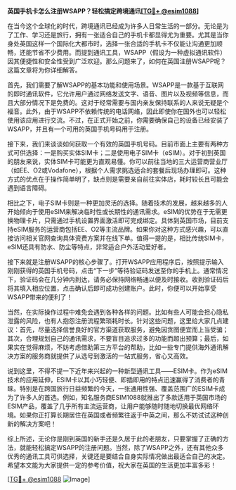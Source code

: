 **英国手机卡怎么注册WSAPP？轻松搞定跨境通讯[[TG💪+ @esim1088](https://t.me/s/esim1088)]**

在当今这个全球化的时代，跨境通讯已经成为许多人日常生活的一部分。无论是为了工作、学习还是旅行，拥有一张适合自己的手机卡都显得尤为重要。尤其是当你身处英国这样一个国际化大都市时，选择一张合适的手机卡不仅能让沟通更加顺畅，还能节省不少费用。而提到通讯工具，WSAPP（假设为一种虚拟通讯软件）因其便捷性和安全性受到广泛欢迎。那么问题来了，如何在英国注册WSAPP呢？这篇文章将为你详细解答。

首先，我们需要了解WSAPP的基本功能和使用场景。WSAPP是一款基于互联网的即时通讯软件，它允许用户通过网络发送文字、语音、图片以及视频等信息，而且大部分情况下是免费的。这对于经常需要与国内亲友保持联系的人来说无疑是个福音。此外，由于WSAPP不依赖传统的电话网络，因此即使你在国外也可以轻松使用该应用进行交流。不过，在正式开始之前，你需要确保自己的设备已经安装了WSAPP，并且有一个可用的英国手机号码用于注册。

接下来，我们来谈谈如何获取一个有效的英国手机号码。目前市面上主要有两种方式可供选择：一是购买实体SIM卡；二是使用电子SIM卡（eSIM）。对于初到英国的朋友来说，实体SIM卡可能更为直观易懂。你可以前往当地的三大运营商营业厅（如EE、O2或Vodafone），根据个人需求挑选适合的套餐后现场办理即可。这种方式的优点在于操作简单明了，缺点则是需要亲自前往实体店，耗时较长且可能会遇到语言障碍。

相比之下，电子SIM卡则是一种更加灵活的选择。随着技术的发展，越来越多的人开始倾向于使用eSIM来解决临时性或长期性的通讯需求。eSIM的优势在于无需更换物理卡片，只需通过手机设置界面激活即可完成绑定。具体到英国市场，目前支持eSIM服务的运营商包括EE、O2等主流品牌。如果你对这种方式感兴趣，可以直接访问相关官网查询具体资费方案并在线下单。值得一提的是，相比传统SIM卡，eSIM还具有防水、防尘等特点，非常适合户外活动爱好者。

接下来就是注册WSAPP的核心步骤了。打开WSAPP应用程序后，按照提示输入刚刚获得的英国手机号码，点击“下一步”等待验证码发送至你的手机上。通常情况下，验证码会在几分钟内到达，请务必保持网络畅通以便及时接收。收到验证码后将其填入相应位置，点击确认后即可成功创建账户。此时，你便可以开始享受WSAPP带来的便利了！

当然，在实际操作过程中难免会遇到各种各样的问题。比如有些人可能会担心隐私泄露的风险，也有人抱怨注册流程繁琐耗时长。针对这些问题，这里给大家几点建议：首先，尽量选择信誉良好的官方渠道获取服务，避免因贪图便宜而上当受骗；其次，合理规划自己的通讯需求，不要盲目追求过多的功能而超出预算；最后，如果实在觉得麻烦，不妨考虑借助第三方平台的帮助，比如一些专门提供海外通讯解决方案的服务商就提供了从选号到激活的一站式服务，省心又高效。

说到这里，不得不提一下近年来兴起的一种新型通讯工具——ESIM卡。作为eSIM技术的应用延伸，ESIM卡以其小巧轻便、即插即用的特点迅速赢得了消费者的青睐。特别是在跨国旅行日益频繁的今天，一张通用性强、覆盖范围广的ESIM卡成为了许多人的首选。例如，知名服务商ESIM1088就推出了多款适用于英国市场的ESIM产品，覆盖了几乎所有主流运营商，让用户能够随时随地切换最优网络环境。如果你正打算长期居住在英国或者频繁往返于中英之间，那么不妨试试这种创新的解决方案吧！

综上所述，无论你是刚到英国的新手还是久居于此的老朋友，只要掌握了正确的方法，就能轻松搞定WSAPP的注册问题。当然，除了WSAPP之外，还有其他众多优秀的通讯工具可供选择，关键还是要结合自身实际情况做出最适合自己的决定。希望本文能为大家提供一定的参考价值，祝大家在英国的生活更加丰富多彩！ 

[[TG💪+ @esim1088](https://t.me/s/esim1088) ![Image](https://i.postimg.cc/4NQfJmqS/Snipaste-2025-05-13-00-14-12.png)]